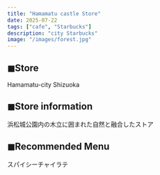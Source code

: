 ```yaml
---
title: "Hamamatu castle Store"
date: 2025-07-22
tags: ["cafe", "Starbucks"]
description: "city Starbucks"
image: "/images/forest.jpg"
---
```


## ◼︎Store

Hamamatu-city Shizuoka

## ◼︎Store information

浜松城公園内の木立に囲まれた自然と融合したストア

## ◼︎Recommended Menu

スパイシーチャイラテ
